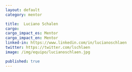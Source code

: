 ```yaml
---
layout: default
category: mentor

title:  Luciano Schalen
cargo:
cargo_impact_es: Mentor
cargo_impact_en: Mentor
linked-in: https://www.linkedin.com/in/lucianoschlaen
twitter: https://twitter.com/lschlaen
image: /img/equipo/lucianoschlaen​.jpg

published: true
---
```

